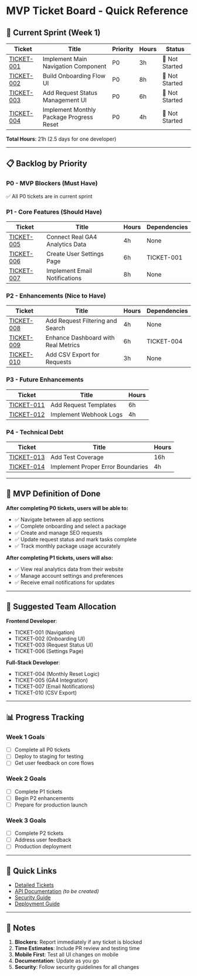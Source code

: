 # MVP Ticket Board - Quick Reference

## 🚀 Current Sprint (Week 1)

| Ticket | Title | Priority | Hours | Status |
|--------|-------|----------|-------|---------|
| [TICKET-001](#ticket-001) | Implement Main Navigation Component | P0 | 3h | 🔴 Not Started |
| [TICKET-002](#ticket-002) | Build Onboarding Flow UI | P0 | 8h | 🔴 Not Started |
| [TICKET-003](#ticket-003) | Add Request Status Management UI | P0 | 6h | 🔴 Not Started |
| [TICKET-004](#ticket-004) | Implement Monthly Package Progress Reset | P0 | 4h | 🔴 Not Started |

**Total Hours**: 21h (2.5 days for one developer)

---

## 📋 Backlog by Priority

### P0 - MVP Blockers (Must Have)
✅ All P0 tickets are in current sprint

### P1 - Core Features (Should Have)
| Ticket | Title | Hours | Dependencies |
|--------|-------|-------|--------------|
| [TICKET-005](#ticket-005) | Connect Real GA4 Analytics Data | 4h | None |
| [TICKET-006](#ticket-006) | Create User Settings Page | 6h | TICKET-001 |
| [TICKET-007](#ticket-007) | Implement Email Notifications | 8h | None |

### P2 - Enhancements (Nice to Have)
| Ticket | Title | Hours | Dependencies |
|--------|-------|-------|--------------|
| [TICKET-008](#ticket-008) | Add Request Filtering and Search | 4h | None |
| [TICKET-009](#ticket-009) | Enhance Dashboard with Real Metrics | 6h | TICKET-004 |
| [TICKET-010](#ticket-010) | Add CSV Export for Requests | 3h | None |

### P3 - Future Enhancements
| Ticket | Title | Hours |
|--------|-------|-------|
| [TICKET-011](#ticket-011) | Add Request Templates | 6h |
| [TICKET-012](#ticket-012) | Implement Webhook Logs | 4h |

### P4 - Technical Debt
| Ticket | Title | Hours |
|--------|-------|-------|
| [TICKET-013](#ticket-013) | Add Test Coverage | 16h |
| [TICKET-014](#ticket-014) | Implement Proper Error Boundaries | 4h |

---

## 🎯 MVP Definition of Done

**After completing P0 tickets, users will be able to:**
- ✅ Navigate between all app sections
- ✅ Complete onboarding and select a package
- ✅ Create and manage SEO requests
- ✅ Update request status and mark tasks complete
- ✅ Track monthly package usage accurately

**After completing P1 tickets, users will also:**
- ✅ View real analytics data from their website
- ✅ Manage account settings and preferences
- ✅ Receive email notifications for updates

---

## 👥 Suggested Team Allocation

**Frontend Developer**:
- TICKET-001 (Navigation)
- TICKET-002 (Onboarding UI)
- TICKET-003 (Request Status UI)
- TICKET-006 (Settings Page)

**Full-Stack Developer**:
- TICKET-004 (Monthly Reset Logic)
- TICKET-005 (GA4 Integration)
- TICKET-007 (Email Notifications)
- TICKET-010 (CSV Export)

---

## 📊 Progress Tracking

### Week 1 Goals
- [ ] Complete all P0 tickets
- [ ] Deploy to staging for testing
- [ ] Get user feedback on core flows

### Week 2 Goals
- [ ] Complete P1 tickets
- [ ] Begin P2 enhancements
- [ ] Prepare for production launch

### Week 3 Goals
- [ ] Complete P2 tickets
- [ ] Address user feedback
- [ ] Production deployment

---

## 🔗 Quick Links

- [Detailed Tickets](./MVP_TICKETS.md)
- [API Documentation](./API_DOCUMENTATION.md) *(to be created)*
- [Security Guide](../SECURITY_IMPROVEMENTS.md)
- [Deployment Guide](../DEPLOYMENT.md)

---

## 📝 Notes

1. **Blockers**: Report immediately if any ticket is blocked
2. **Time Estimates**: Include PR review and testing time
3. **Mobile First**: Test all UI changes on mobile
4. **Documentation**: Update as you go
5. **Security**: Follow security guidelines for all changes